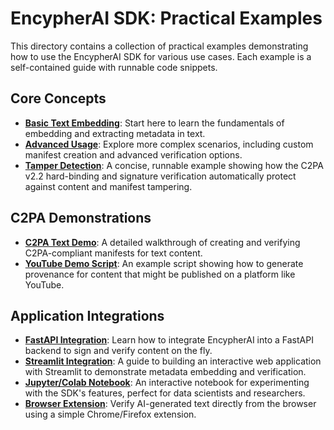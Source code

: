 # EncypherAI SDK: Practical Examples

This directory contains a collection of practical examples demonstrating how to use the EncypherAI SDK for various use cases. Each example is a self-contained guide with runnable code snippets.

## Core Concepts

-   **[Basic Text Embedding](./basic_text_embedding.md)**: Start here to learn the fundamentals of embedding and extracting metadata in text.
-   **[Advanced Usage](./advanced-usage.md)**: Explore more complex scenarios, including custom manifest creation and advanced verification options.
-   **[Tamper Detection](./tamper_detection.md)**: A concise, runnable example showing how the C2PA v2.2 hard-binding and signature verification automatically protect against content and manifest tampering.

## C2PA Demonstrations

-   **[C2PA Text Demo](./c2pa_text_demo.md)**: A detailed walkthrough of creating and verifying C2PA-compliant manifests for text content.
-   **[YouTube Demo Script](./youtube-demo.md)**: An example script showing how to generate provenance for content that might be published on a platform like YouTube.

## Application Integrations

-   **[FastAPI Integration](./fastapi.md)**: Learn how to integrate EncypherAI into a FastAPI backend to sign and verify content on the fly.
-   **[Streamlit Integration](./streamlit.md)**: A guide to building an interactive web application with Streamlit to demonstrate metadata embedding and verification.
-   **[Jupyter/Colab Notebook](./jupyter.md)**: An interactive notebook for experimenting with the SDK's features, perfect for data scientists and researchers.
-   **[Browser Extension](./browser-extension.md)**: Verify AI-generated text directly from the browser using a simple Chrome/Firefox extension.
